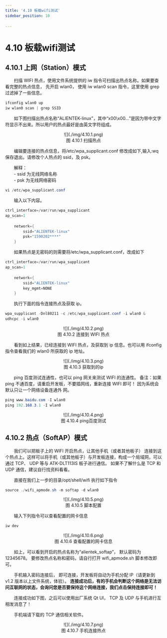 ```yaml
---
title: '4.10 板载wifi测试'
sidebar_position: 10

---
```


# 4.10 板载wifi测试

## 4.10.1 上网（Station）模式

&emsp;&emsp;扫描 WIFI 热点，使用文件系统提供的 iw 指令可扫描出热点名称。如果要查看完整的热点信息， 先开启 wlan0， 使用 iw wlan0 scan 指令，这里使用 grep 过滤掉了一些信息。 

```c#
ifconfig wlan0 up
iw wlan0 scan | grep SSID 
```

&emsp;&emsp;如下图扫描出热点名称“ALIENTEK-linux”，其中“x00\x00\...”是因为带中文字符显示不出来。所以用户的热点最好是由英文字符组成。 

<center>
![](./img/4.10.1.png)<br />
图 4.10.1 扫描热点
</center>

&emsp;&emsp;编辑要连接的热点信息，将/etc/wpa_supplicant.conf 修改成如下,输入:wq 保存退出。请修改个人热点的 ssid，及 psk。 

&emsp;&emsp;解释：<br />
&emsp;&emsp;- ssid 为无线网络名称<br />
&emsp;&emsp;- psk 为无线网络密码

```c#
vi /etc/wpa_supplicant.conf  
```

&emsp;&emsp;输入以下内容。 

```c#
ctrl_interface=/var/run/wpa_supplicant
ap_scan=1

	network={
		ssid="ALIENTEK-linux"
		psk="1590202****"
	} 
```

&emsp;&emsp;如果热点是无密码的则需要将/etc/wpa_supplicant.conf，改成如下 

```c#
ctrl_interface=/var/run/wpa_supplicant
ap_scan=1

	network={
		ssid="ALIENTEK-linux"
		key_mgmt=NONE 
	} 
```

&emsp;&emsp;执行下面的指令连接热点及获取 ip。 

```c#
wpa_supplicant -Dnl80211 -c /etc/wpa_supplicant.conf -i wlan0 & 
udhcpc -i wlan0 
```

<center>
![](./img/4.10.2.png)<br />
图 4.10.2 连接到 WIFI 热点
</center>

&emsp;&emsp;看到如上结果，已经连接到 WIFI 热点，及获取到 ip 信息。也可以用 ifconfig 指令查看我们的 wlan0 所获取的 ip 地址。

<center>
![](./img/4.10.3.png)<br />
图 4.10.3 获取到的ip
</center>

&emsp;&emsp;ping 百度测试连通性，也可以 ping 网关来测试 WIFI 的连通性。 备注：如果 ping 不通百度，请重启开发板，不要插网线，重新连接 WIFI 即可！ 因为系统会默认只让一个网络设备连通外
网。

```c#
ping www.baidu.com -I wlan0
ping 192.168.3.1 -I wlan0 
```

<center>
![](./img/4.10.4.png)<br />
图 4.10.4 ping百度测试
</center>

## 4.10.2 热点（SoftAP）模式

&emsp;&emsp;我们可以把板子上的 WIFI 开启热点，让其他手机（或者其他板子） 连接到这个热点上。这样可以将手机（或其他板子）与开发板连接，构成一个局域网，可以通过 TCP、 UDP 等与 ATK-DLT113IS 板子进行通信。 如果不了解什么是 TCP 和 UDP 通信，建议自行找资料看看。 

&emsp;&emsp;直接在我们上一步的目录/opt/shell/wifi 执行如下指令

```c#
source ./wifi_apmode.sh -m softap -d wlan0
```

<center>
![](./img/4.10.5.png)<br />
图 4.10.5 脚本配置
</center>

&emsp;&emsp;输入下列指令可以查看配置的网卡信息

```c#
iw dev 
```

<center>
![](./img/4.10.6.png)<br />
图 4.10.6 查看配置的网卡信息
</center>

&emsp;&emsp;如上，可以看到开启的热点名称为“alientek_softap”， 默认密码为 12345678。 要修改热点名称和密码，请自行打开 wifi_apmode.sh 脚本修改即可。

&emsp;&emsp;手机输入密码连接后， 即可连接，开发板将自动为手机分配 IP（请更新到 v1.2 版本以上文件系统，体验）。 **连接成功后，有的手机会判断这个网络是无法访问互联网的状态，会询问您是否要保持这个网络连接，我们点击保持连接即可！**

&emsp;&emsp;连接成功如下图，之后可以使用出厂系统 Qt UI， TCP 及 UDP 与手机进行互相发消息了！

&emsp;&emsp;手机端请下载的 TCP 通信相关软件。 

<center>
![](./img/4.10.7.png)<br />
图 4.10.7 手机连接热点
</center>









